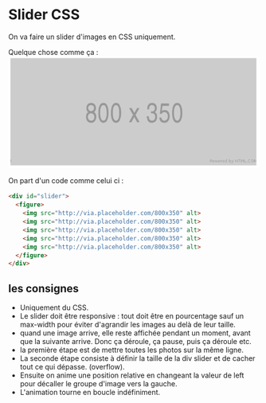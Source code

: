 # Slider CSS

On va faire un slider d'images en CSS uniquement.

Quelque chose comme ça :
![alt text](./slider.gif "image Title")

On part d'un code comme celui ci :

```html
<div id="slider">
  <figure>
    <img src="http://via.placeholder.com/800x350" alt>
    <img src="http://via.placeholder.com/800x350" alt>
    <img src="http://via.placeholder.com/800x350" alt>
    <img src="http://via.placeholder.com/800x350" alt>
    <img src="http://via.placeholder.com/800x350" alt>
  </figure>
</div>
```

## les consignes

- Uniquement du CSS.
- Le slider doit être responsive : tout doit être en pourcentage sauf un max-width pour éviter d'agrandir les images au delà de leur taille.
- quand une image arrive, elle reste affichée pendant un moment, avant que la suivante arrive. Donc ça déroule, ça pause, puis ça déroule etc.
- la première étape est de mettre toutes les photos sur la même ligne.
- La seconde étape consiste à définir la taille de la div slider et de cacher tout ce qui dépasse. (overflow).
- Ensuite on anime une position relative en changeant la valeur de left pour décaller le groupe d'image vers la gauche.
- L'animation tourne en boucle indéfiniment.
